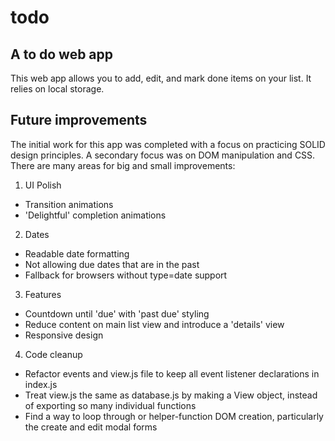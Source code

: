 # todo
## A to do web app
This web app allows you to add, edit, and mark done items on your list. It relies on local storage.

## Future improvements
The initial work for this app was completed with a focus on practicing SOLID design principles. A secondary focus was on DOM manipulation and CSS. There are many areas for big and small improvements:
1. UI Polish
* Transition animations 
* 'Delightful' completion animations
2. Dates
* Readable date formatting
* Not allowing due dates that are in the past
* Fallback for browsers without type=date support
3. Features
* Countdown until 'due' with 'past due' styling
* Reduce content on main list view and introduce a 'details' view
* Responsive design
4. Code cleanup
* Refactor events and view.js file to keep all event listener declarations in index.js
* Treat view.js the same as database.js by making a View object, instead of exporting so many individual functions
* Find a way to loop through or helper-function DOM creation, particularly the create and edit modal forms
